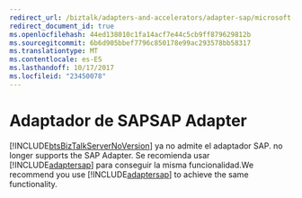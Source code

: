 ```yaml
---
redirect_url: /biztalk/adapters-and-accelerators/adapter-sap/microsoft-biztalk-adapter-for-mysap-business-suite-documentation
redirect_document_id: true
ms.openlocfilehash: 44ed138010c1fa14acf7e44c5cb9ff879629812b
ms.sourcegitcommit: 6b6d905bbef7796c850178e99ac293578bb58317
ms.translationtype: MT
ms.contentlocale: es-ES
ms.lasthandoff: 10/17/2017
ms.locfileid: "23450078"
---
```

# <a name="sap-adapter"></a><span data-ttu-id="df99d-101">Adaptador de SAP</span><span class="sxs-lookup"><span data-stu-id="df99d-101">SAP Adapter</span></span>
[!INCLUDE[btsBizTalkServerNoVersion](../includes/btsbiztalkservernoversion-md.md)]<span data-ttu-id="df99d-102"> ya no admite el adaptador SAP.</span><span class="sxs-lookup"><span data-stu-id="df99d-102"> no longer supports the SAP Adapter.</span></span> <span data-ttu-id="df99d-103">Se recomienda usar [!INCLUDE[adaptersap](../includes/adaptersap-md.md)] para conseguir la misma funcionalidad.</span><span class="sxs-lookup"><span data-stu-id="df99d-103">We recommend you use [!INCLUDE[adaptersap](../includes/adaptersap-md.md)] to achieve the same functionality.</span></span>  
  
 